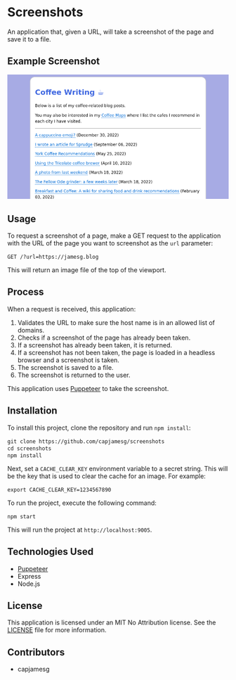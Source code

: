 # Screenshots

An application that, given a URL, will take a screenshot of the page and save it to a file.

## Example Screenshot

![The /coffee/ page on jamesg.blog](example.png)

## Usage

To request a screenshot of a page, make a GET request to the application with the URL of the page you want to screenshot as the `url` parameter:

    GET /?url=https://jamesg.blog

This will return an image file of the top of the viewport.

## Process

When a request is received, this application:

1. Validates the URL to make sure the host name is in an allowed list of domains.
2. Checks if a screenshot of the page has already been taken.
3. If a screenshot has already been taken, it is returned.
4. If a screenshot has not been taken, the page is loaded in a headless browser and a screenshot is taken.
5. The screenshot is saved to a file.
6. The screenshot is returned to the user.

This application uses [Puppeteer](https://pptr.dev/) to take the screenshot.

## Installation

To install this project, clone the repository and run `npm install`:

    git clone https://github.com/capjamesg/screenshots
    cd screenshots
    npm install

Next, set a `CACHE_CLEAR_KEY` environment variable to a secret string. This will be the key that is used to clear the cache for an image. For example:

    export CACHE_CLEAR_KEY=1234567890

To run the project, execute the following command:

    npm start

This will run the project at `http://localhost:9005`.

## Technologies Used

- [Puppeteer](https://pptr.dev/)
- Express
- Node.js

## License

This application is licensed under an MIT No Attribution license. See the [LICENSE](LICENSE) file for more information.

## Contributors

- capjamesg